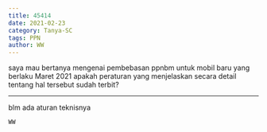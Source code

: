 ```yaml
---
title: 45414
date: 2021-02-23
category: Tanya-SC
tags: PPN
author: WW
---
```


saya mau bertanya mengenai pembebasan ppnbm untuk mobil baru yang berlaku Maret 2021 apakah peraturan yang menjelaskan secara detail tentang hal tersebut sudah terbit?

---

blm ada aturan teknisnya

`WW`
